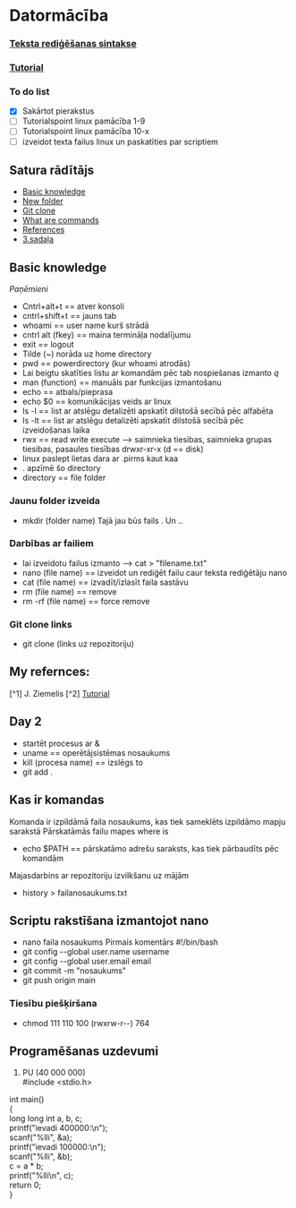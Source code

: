 # **Datormācība** #
### [Teksta rediģēšanas sintakse](https://docs.github.com/en/get-started/writing-on-github/getting-started-with-writing-and-formatting-on-github/basic-writing-and-formatting-syntax#styling-text) ### 
### [Tutorial](https://www.tutorialspoint.com/unix/unix-file-management.htm#) ###

### To do list ###
- [x] Sakārtot pierakstus
- [ ] Tutorialspoint linux pamācība 1-9
- [ ] Tutorialspoint linux pamācība 10-x 
- [ ] izveidot texta failus linux un paskatīties par scriptiem  
## Satura rādītājs ##
- [Basic knowledge](https://github.com/Valers0412/Valers0412/edit/main/README.md#piem%C4%93ri-ar-sarakstiem) 
- [New folder](https://github.com/Valers0412/Valers0412#darbības-ar-failiem)
- [Git clone](https://github.com/Valers0412/Valers0412#git--clone-links)
- [What are commands](https://github.com/Valers0412/Valers0412#kas-ir-komandas)
- [References](https://github.com/Valers0412/Valers0412/edit/main/README.md#my-refernces) 
- [3.sadaļa]()

## Basic knowledge ##
*Paņēmieni*
- Cntrl+alt+t == atver konsoli
- cntrl+shift+t == jauns tab
- whoami == user name kurš strādā 
- cntrl alt (fkey) == maina termināļa nodalījumu 
- exit == logout
- Tilde (~) norāda uz home directory
- pwd == powerdirectory (kur whoami atrodās)
- Lai beigtu skatīties listu ar komandām pēc tab nospiešanas izmanto *q*
- man (function) == manuāls par funkcijas izmantošanu
- echo == atbals/pieprasa 
- echo $0 == komunikācijas veids ar linux
- ls -l == list ar atslēgu detalizēti apskatīt dilstošā secībā pēc alfabēta
- ls -lt == list ar atslēgu detalizēti apskatīt dilstošā secībā pēc izveidošanas laika
- rwx == read write execute --> saimnieka tiesibas, saimnieka grupas tiesibas, pasaules tiesības drwxr-xr-x (d == disk)
- linux paslept lietas dara ar .pirms kaut kaa
- . apzīmē šo directory
- directory == file folder
### Jaunu folder izveida ###
- mkdir (folder name)
Tajā jau būs fails . Un ..
### Darbības ar failiem ###
- lai izveidotu failus izmanto --> cat > "filename.txt" 
- nano (file name) == izveidot un rediģēt failu caur teksta rediģētāju nano
- cat (file name) == izvadīt/izlasīt faila sastāvu
- rm (file name) == remove
- rm -rf (file name) == force remove 
### Git  clone links ###
- git clone (links uz repozitoriju)

## My refernces: ##
[^1] J. Ziemelis 
[^2] [Tutorial](https://www.tutorialspoint.com/unix/unix-file-management.htm#)
<!---
Valers0412/Valers0412 is a ✨ special ✨ repository because its `README.md` (this file) appears on your GitHub profile.
You can click the Preview link to take a look at your changes.
--->

## Day 2 ##
- startēt procesus ar &
- uname == operētājsistēmas nosaukums
- kill (procesa name) == izslēgs to
- git add .

## Kas ir komandas ##
Komanda ir izpildāmā faila nosaukums, kas tiek sameklēts izpildāmo mapju sarakstā 
Pārskatāmās failu mapes where is 
- echo $PATH == pārskatāmo adrešu saraksts, kas tiek pārbaudīts pēc komandām  

Majasdarbins ar repozitoriju izvilkšanu uz mājām 
- history > failanosaukums.txt
## Scriptu rakstīšana izmantojot nano ##
- nano faila nosaukums
Pirmais komentārs #!/bin/bash
- git config --global user.name username
- git config --global user.email email
- git commit -m "nosaukums"
- git push origin main
### Tiesību piešķiršana ###
- chmod 111 110 100 (rwxrw-r--) 764

## Programēšanas uzdevumi ##  

1. PU (40 000 000)  
#include <stdio.h>  
  
int main()   
{  
    long long int a, b, c;  
    printf("ievadi 400000:\n");  
    scanf("%lli", &a);   
    printf("ievadi 100000:\n");  
    scanf("%lli", &b);   
    c = a * b;  
    printf("%lli\n", c);  
    return 0;  
}  
